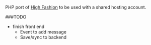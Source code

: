 PHP port of [High Fashion](https://github.com/joefearnley/highfashion)
to be used with a shared hosting account.

###TODO
* finish front end
  * Event to add message
  * Save/sync to backend
